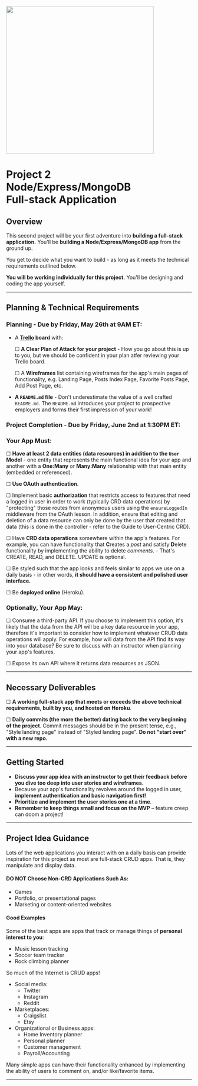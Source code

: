 <img src="https://i.imgur.com/QgojyYY.png" width="400">

# Project 2<br>Node/Express/MongoDB<br>Full-stack Application

## Overview

This second project will be your first adventure into **building a full-stack application.** You'll be **building a Node/Express/MongoDB app** from the ground up.

You get to decide what you want to build - as long as it meets the technical requirements outlined below.

**You will be working individually for this project.** You'll be designing and coding the app yourself.

---

## Planning & Technical Requirements

### Planning - Due by **Friday, May 26th at 9AM ET**:

- A **[Trello](https://trello.com/) board** with:
    
    ☐ **A Clear Plan of Attack for your project** - How you go about this is up to you, but we should be confident in your plan atfer reviewing your Trello board.

    ☐ A **Wireframes** list containing wireframes for the app's main pages of functionality, e.g. Landing Page, Posts Index Page, Favorite Posts Page, Add Post Page, etc.

- **A ``README.md`` file** - Don't underestimate the value of a well crafted `README.md`. The `README.md` introduces your project to prospective employers and forms their first impression of your work!

### Project Completion - Due by **Friday, June 2nd at 1:30PM ET**:

### Your App Must:

☐ **Have at least 2 data entities (data resources) in addition to the `User` Model** - one entity that represents the main functional idea for your app and another with a **One:Many** or **Many:Many** relationship with that main entity (embedded or referenced).

☐ **Use OAuth authentication**.

☐ Implement basic **authorization** that restricts access to features that need a logged in user in order to work (typically CRD data operations) by "protecting" those routes from anonymous users using the `ensureLoggedIn` middleware from the OAuth lesson.  In addition, ensure that editing and deletion of a data resource can only be done by the user that created that data (this is done in the controller - refer to the Guide to User-Centric CRD).

☐ Have **CRD data operations** somewhere within the app's features. For example, you can have functionality that **C**reates a _post_ and satisfy **D**elete functionality by implementing the ability to delete _comments_.
    - That's CREATE, READ, and DELETE. UPDATE is optional.

☐ Be styled such that the app looks and feels similar to apps we use on a daily basis - in other words, **it should have a consistent and polished user interface.**

☐ Be **deployed online** (Heroku).

### Optionally, Your App May:

☐ Consume a third-party API.  If you choose to implement this option, it's likely that the data from the API will be a key data resource in your app, therefore it's important to consider how to implement whatever CRUD data operations will apply.  For example, how will data from the API find its way into your database?  Be sure to discuss with an instructor when planning your app's features.

☐ Expose its own API where it returns data resources as JSON.

---

## Necessary Deliverables

☐ **A working full-stack app that meets or exceeds the above technical requirements, built by you, and hosted on Heroku**.

☐ **Daily commits (the more the better) dating back to the very beginning of the project**. Commit messages should be in the present tense, e.g., "Style landing page" instead of "Styled landing page". **Do not "start over" with a new repo.**

---

## Getting Started

- **Discuss your app idea with an instructor to get their feedback before you dive too deep into user stories and wireframes.**
- Because your app's functionality revolves around the logged in user, **implement authentication and basic navigation first!**
- **Prioritize and implement the user stories one at a time**.
- **Remember to keep things small and focus on the MVP** – feature creep can doom a project!

---

## Project Idea Guidance

Lots of the web applications you interact with on a daily basis can provide inspiration for this project as most are full-stack CRUD apps.  That is, they manipulate and display data.

#### DO NOT Choose Non-CRD Applications Such As:

- Games
- Portfolio, or presentational pages
- Marketing or content-oriented websites

#### Good Examples

Some of the best apps are apps that track or manage things of **personal interest to you**:
  
- Music lesson tracking
- Soccer team tracker
- Rock climbing planner

So much of the Internet is CRUD apps!

- Social media:
  - Twitter
  - Instagram
  - Reddit
- Marketplaces: 
  - Craigslist
  - Etsy
- Organizational or Business apps:
  - Home Inventory planner
  - Personal planner
  - Customer management
  - Payroll/Accounting

Many simple apps can have their functionality enhanced by implementing the ability of users to comment on, and/or like/favorite items.

---
